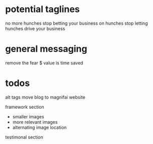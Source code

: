 # potential taglines

no more hunches
stop betting your business on hunches
stop letting hunches drive your business

# general messaging

remove the fear
\$ value is time saved

# todos

alt tags
move blog to magnifai website

framework section

- smaller images
- more relevant images
- alternating image location

testimonal section
